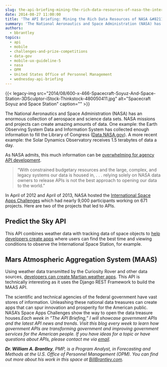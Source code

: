 ```yaml
---
slug: the-api-briefing-mining-the-rich-data-resources-of-nasa-the-international-space-apps-challenges
date: 2014-08-27 11:00:00
title: 'The API Briefing: Mining the Rich Data Resources of NASA &#8211; The International Space Apps Challenges'
summary: 'The National Aeronautics and Space Administration (NASA) has an enormous collection of aerospace and science data sets. NASA missions and projects can create amazing amounts of data. One example: the Earth Observing System Data and Information System has collected enough information to fill the Library of Congress (Data.NASA.gov). A more recent example: the Solar Dynamics'
authors:
  - bbrantley
topics:
  - api
  - mobile
  - challenges-and-prize-competitions
  - data-gov
  - mobile-ux-guideline-5
  - nasa
  - OPM
  - United States Office of Personnel Management
  - wednesday-api-briefing
---
```


{{< legacy-img src="2014/08/600-x-466-Spacecraft-Soyuz-And-Space-Station-3DSculptor-iStock-Thinkstock-480050411.jpg" alt="Spacecraft Soyuz and Space Station" caption="" >}} 

The National Aeronautics and Space Administration (NASA) has an enormous collection of aerospace and science data sets. NASA missions and projects can create amazing amounts of data. One example: the Earth Observing System Data and Information System has collected enough information to fill the Library of Congress (<a href="http://data.nasa.gov/about/" target="_blank">Data.NASA.gov</a>). A more recent example: the Solar Dynamics Observatory receives 1.5 terabytes of data a day.

As NASA admits, this much information can be <a href="http://open.nasa.gov/developer/" target="_blank">overwhelming for agency API development</a>.

> “With constrained budgetary resources and the large, complex, and legacy systems our data is housed in, . . . relying solely on NASA data owners to release APIs is not the best approach to opening our data to the world.”

In April of 2012 and April of 2013, NASA hosted the <a href="https://2014.spaceappschallenge.org/" target="_blank">International Space Apps Challenges</a> which had nearly 9,000 participants working on 671 projects. Here are two of the projects that led to APIs.

## Predict the Sky API

This API combines weather data with tracking data of space objects to <a href="http://predictthesky.org/" target="_blank">help developers create apps</a> where users can find the best time and viewing conditions to observe the International Space Station, for example.

## Mars Atmospheric Aggregation System (MAAS)

Using weather data transmitted by the Curiosity Rover and other data sources, <a href="http://marsweather.ingenology.com/" target="_blank">developers can create Martian weather apps</a>. This API is technically interesting as it uses the Django REST Framework to build the MAAS API.

The scientific and technical agencies of the federal government have vast stores of information. Unleashing these national data treasures can create apps that can spur innovation and prosperity for the American public. NASA’s Space Apps Challenges show the way to open the data treasure houses._Each week in “The API Briefing,” I will showcase government APIs and the latest API news and trends. Visit this blog every week to learn how government APIs are transforming government and improving government services for the American people. If you have ideas for a topic or have questions about APIs, please contact me via_ [_email_](mailto:%20William.Brantley@opm.gov)_._

**_Dr. William A. Brantley_**_, PMP, is a Program Analyst, in Forecasting and Methods at the U.S. Office of Personnel Management (OPM). You can find out more about his work in this space at_ [_BillBrantley.com_](http://billbrantley.com/)_._

<div class="copyIcon copy0">
</div>

<div class="pasteIcon paste0">
</div>

<div class="notifyIcon">
</div>

<div class="copyIcon copy0">
</div>

<div class="pasteIcon paste0">
</div>

<div class="notifyIcon">
</div>